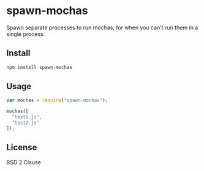 # spawn-mochas

Spawn separate processes to run mochas, for when you can't run them in a single process.

## Install

```js
npm install spawn-mochas
```

## Usage

```js
var mochas = require("spawn-mochas");

mochas([
  "test1.js",
  "test2.js"
]);
```

## License

BSD 2 Clause
